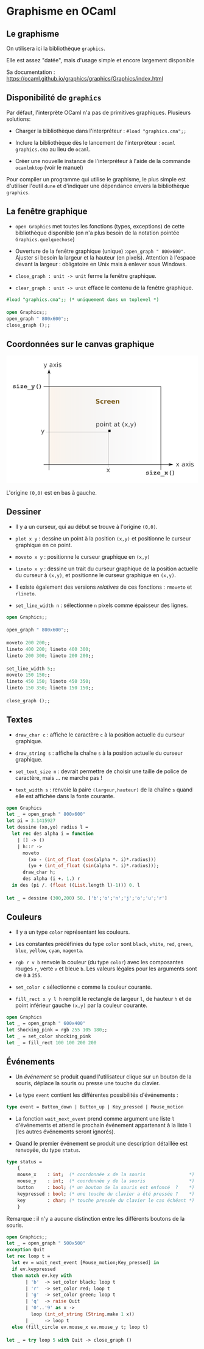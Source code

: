 Graphisme en OCaml
==================

## Le graphisme

On utilisera ici la bibliothèque `graphics`.

Elle est assez "datée", mais d'usage simple et encore largement disponible

Sa documentation : https://ocaml.github.io/graphics/graphics/Graphics/index.html

## Disponibilité de `graphics`

Par défaut, l'interprète OCaml n'a pas de primitives graphiques. Plusieurs solutions:

 - Charger la bibliothèque dans l'interpréteur : `#load "graphics.cma";;`

 - Inclure la bibliothèque dès le lancement de l'interpréteur : `ocaml graphics.cma` au lieu de `ocaml`.

 - Créer une nouvelle instance de l'interpréteur à l'aide de la commande `ocamlmktop` (voir le manuel)

Pour compiler un programme qui utilise le graphisme, le plus simple est d'utiliser l'outil `dune` et d'indiquer une dépendance envers la bibliothèque `graphics`.

## La fenêtre graphique

- `open Graphics` met toutes les fonctions (types, exceptions) de cette bibliothèque disponible (on n'a plus besoin de la notation pointée `Graphics.quelquechose`)

- Ouverture de la fenêtre graphique (unique) :`open_graph " 800x600"`. Ajuster si besoin la largeur et la hauteur (en pixels).
  Attention à l'espace devant la largeur : obligatoire en Unix mais à enlever sous Windows.

- `close_graph : unit -> unit` ferme la fenêtre graphique.

- `clear_graph : unit -> unit` efface le contenu de la fenêtre graphique.

```ocaml
#load "graphics.cma";; (* uniquement dans un toplevel *)

open Graphics;;
open_graph " 800x600";;
close_graph ();;
```

## Coordonnées sur le canvas graphique

![coordonnees](https://github.com/ocaml/graphics/blob/master/libgraph.png)

L'origine `(0,0)` est en bas à gauche.

## Dessiner

- Il y a un curseur, qui au début se trouve à l'origine `(0,0)`.

- `plot x y` : dessine un point à la position `(x,y)` et positionne le curseur graphique en ce point.

- `moveto x y` : positionne le curseur graphique en `(x,y)`

- `lineto x y` : dessine un trait du curseur graphique de la position actuelle du curseur à `(x,y)`, et positionne le curseur graphique en `(x,y)`.

- Il existe également des versions *relatives* de ces fonctions : `rmoveto` et `rlineto`.

- `set_line_width n` : sélectionne `n` pixels comme épaisseur des lignes.

```ocaml
open Graphics;;

open_graph " 800x600";;

moveto 200 200;;
lineto 400 200; lineto 400 300;
lineto 200 300; lineto 200 200;;

set_line_width 5;;
moveto 150 150;;
lineto 450 150; lineto 450 350;
lineto 150 350; lineto 150 150;;

close_graph ();;
```

## Textes

- `draw_char c` : affiche le caractère `c` à la position actuelle du curseur graphique.

- `draw_string s` : affiche la chaîne `s` à la position actuelle du curseur graphique.

- `set_text_size n` : devrait permettre de choisir une taille de police de caractère, mais ... ne marche pas !

- `text_width s` : renvoie la paire `(largeur,hauteur)` de la chaîne `s` quand elle est affichée dans la fonte courante.

```ocaml
open Graphics
let _ = open_graph " 800x600"
let pi = 3.1415927
let dessine (xo,yo) radius l =
  let rec des alpha i = function
    | [] -> ()
    | h::r ->
      moveto
        (xo - (int_of_float (cos(alpha *. i)*.radius)))
        (yo + (int_of_float (sin(alpha *. i)*.radius)));
      draw_char h;
      des alpha (i +. 1.) r
  in des (pi /. (float ((List.length l)-1))) 0. l

let _ = dessine (300,200) 50. ['b';'o';'n';'j';'o';'u';'r']
```

## Couleurs

- Il y a un type `color` représentant les couleurs.

- Les constantes prédéfinies du type `color` sont `black`, `white`, `red`, `green`, `blue`, `yellow`, `cyan`, `magenta`.

- `rgb r v b` renvoie la couleur (du type `color`) avec les composantes rouges `r`, verte `v` et bleue `b`. Les valeurs légales pour les arguments sont de `0` à `255`.

- `set_color c` sélectionne `c` comme la couleur courante.

- `fill_rect x y l h` remplit le rectangle de largeur `l`, de hauteur `h` et de point inférieur gauche `(x,y)` par la couleur courante.

```ocaml
open Graphics
let _ = open_graph " 600x400"
let shocking_pink = rgb 255 105 180;;
let _ = set_color shocking_pink
let _ = fill_rect 100 100 200 200
```

## Événements

- Un *événement* se produit quand l'utilisateur clique sur un bouton de la souris, déplace la souris ou presse une touche du clavier.

- Le type `event` contient les différentes possibilités d'événements :

```ocaml
type event = Button_down | Button_up | Key_pressed | Mouse_motion
```
- La fonction `wait_next_event` prend comme argument une liste `l` d'événements et attend le prochain événement appartenant à la liste `l` (les autres événements seront ignorés).

- Quand le premier événement se produit une description détaillée est renvoyée, du type `status`.

```ocaml
type status =
    { 
    mouse_x    : int;  (* coordonnée x de la souris                *)
    mouse_y    : int;  (* coordonnée y de la souris                *)
    button     : bool; (* un bouton de la souris est enfoncé  ?    *)
    keypressed : bool; (* une touche du clavier a été pressée ?    *)
    key        : char; (* touche pressée du clavier le cas échéant *)
    }
```

Remarque : il n'y a aucune distinction entre les différents boutons de la souris.

```ocaml
open Graphics;;
let _ = open_graph " 500x500"
exception Quit
let rec loop t =
  let ev = wait_next_event [Mouse_motion;Key_pressed] in
  if ev.keypressed
  then match ev.key with
       | 'b'  -> set_color black; loop t
       | 'r'  -> set_color red; loop t
       | 'g'  -> set_color green; loop t
       | 'q'  -> raise Quit
       | '0'..'9' as x ->
         loop (int_of_string (String.make 1 x))
       | _    -> loop t
  else (fill_circle ev.mouse_x ev.mouse_y t; loop t)

let _ = try loop 5 with Quit -> close_graph ()
```
